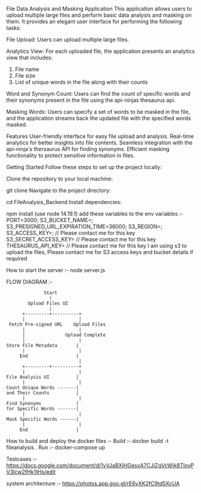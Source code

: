 File Data Analysis and Masking Application
This application allows users to upload multiple large files and perform basic data analysis and masking on them. It provides an elegant user interface for performing the following tasks:

File Upload: Users can upload multiple large files.

Analytics View: For each uploaded file, the application presents an analytics view that includes:
1. File name
2. File size
3. List of unique words in the file along with their counts

Word and Synonym Count: Users can find the count of specific words and their synonyms present in the file using the api-ninjas thesaurus api.

Masking Words: Users can specify a set of words to be masked in the file, and the application streams back the updated file with the specified words masked.

Features
User-friendly interface for easy file upload and analysis.
Real-time analytics for better insights into file contents.
Seamless integration with the api-ninja's thersaurus API for finding synonyms.
Efficient masking functionality to protect sensitive information in files.


Getting Started
Follow these steps to set up the project locally:

Clone the repository to your local machine:

git clone <repository-url>
Navigate to the project directory:

cd FileAnalysis_Backend
Install dependencies:

npm install (use node 14.19.1)
add these variables to the env variables :-
PORT=3000;
S3_BUCKET_NAME=<S3 bucket name>;
S3_PRESIGNED_URL_EXPIRATION_TIME=36000;
S3_REGION=<S3 Region>;
S3_ACCESS_KEY=<S3 Access Key>; // Please contact me for this key
S3_SECRET_ACCESS_KEY=<S3 Secret Access Key> // Please contact me for this key
THESAURUS_API_KEY=<Thesaurus API Key> // Please contact me for this key
I am using s3 to upload the files, Please contact me for S3 access keys and bucket details if required

How to start the server :- node server.js


FLOW DIAGRAM :- 

                  Start
                    |
            Upload Files UI
                    |
          +---------+----------+
          |                    |
     Fetch Pre-signed URL    Upload Files
          |                    |
          |               Upload Complete
          |                    |
    Store File Metadata       |
          |                    |
         End                  |
                               |
          +---------+----------+
          |                    |
    File Analysis UI          |
          |                    |
    Count Unique Words -------|
    and Their Counts          |
          |                    |
    Find Synonyms             |
    for Specific Words -------|
          |                    |
    Mask Specific Words ------|
          |                    |
         End                  |



How to build and deploy the docker files :- 
Build :- docker build -t fileanalysis .
Run :- docker-compose up


Testcases :- https://docs.google.com/document/d/1vVJaBXIHGesxA7CJiZgVcWik8TloyPV3Icw2fHk1tHs/edit

system architecture :- https://photos.app.goo.gl/rE6vXK2fC9td5XcUA


